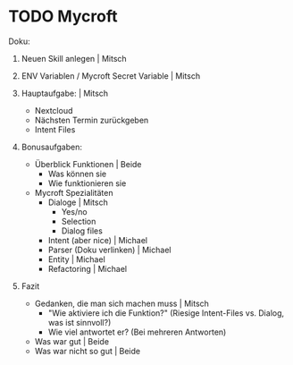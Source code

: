 # TODO Mycroft

Doku: 

1. Neuen Skill anlegen | Mitsch
2. ENV Variablen / Mycroft Secret Variable | Mitsch
3. Hauptaufgabe: | Mitsch
   - Nextcloud
   - Nächsten Termin zurückgeben
   - Intent Files

4. Bonusaufgaben:
   - Überblick Funktionen | Beide
     - Was können sie
     - Wie funktionieren sie
   - Mycroft Spezialitäten
     - Dialoge | Mitsch
       - Yes/no
       - Selection
       - Dialog files
     - Intent (aber nice) | Michael
     - Parser (Doku verlinken) | Michael
     - Entity | Michael
     - Refactoring | Michael

5. Fazit
   - Gedanken, die man sich machen muss | Mitsch 
     - "Wie aktiviere ich die Funktion?" (Riesige Intent-Files vs. Dialog, was ist sinnvoll?)
     - Wie viel antwortet er? (Bei mehreren Antworten)
   - Was war gut | Beide
   - Was war nicht so gut | Beide

     